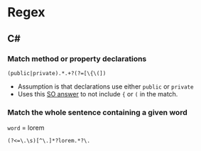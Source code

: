 # Regex

## C#

### Match method or property declarations

`(public|private).*.+?(?=[\{\(])`

- Assumption is that declarations use either `public` or `private`
- Uses this [SO answer](https://stackoverflow.com/a/7124976/3769526) to not include `{` or `(` in the match.

### Match the whole sentence containing a given word

`word` = lorem

`(?<=\.\s)[^\.]*?lorem.*?\.`
